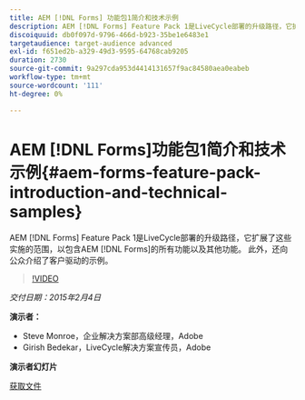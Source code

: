 ```yaml
---
title: AEM [!DNL Forms] 功能包1简介和技术示例
description: AEM [!DNL Forms] Feature Pack 1是LiveCycle部署的升级路径，它扩展了这些实施的范围，以包括AEM [!DNL Forms] 的所有功能以及其他功能。 此外，还向公众介绍了客户驱动的示例。
discoiquuid: db0f097d-9796-466d-b923-35be1e6483e1
targetaudience: target-audience advanced
exl-id: f651ed2b-a329-49d3-9595-64768cab9205
duration: 2730
source-git-commit: 9a297cda953d4414131657f9ac84580aea0eabeb
workflow-type: tm+mt
source-wordcount: '111'
ht-degree: 0%

---
```


# AEM [!DNL Forms]功能包1简介和技术示例{#aem-forms-feature-pack-introduction-and-technical-samples}

AEM [!DNL Forms] Feature Pack 1是LiveCycle部署的升级路径，它扩展了这些实施的范围，以包含AEM [!DNL Forms]的所有功能以及其他功能。 此外，还向公众介绍了客户驱动的示例。

>[!VIDEO](https://video.tv.adobe.com/v/19380/?quality=9)

*交付日期：2015年2月4日*

**演示者：**

* Steve Monroe，企业解决方案部高级经理，Adobe
* Girish Bedekar，LiveCycle解决方案宣传员，Adobe

**演示者幻灯片**

[获取文件](assets/aem-forms-fp1-2015-0204.pdf)
<!--
[Get back to the Overview](https://helpx.adobe.com/cn/experience-manager/kt/eseminars/gems/aem-index.html)
-->
